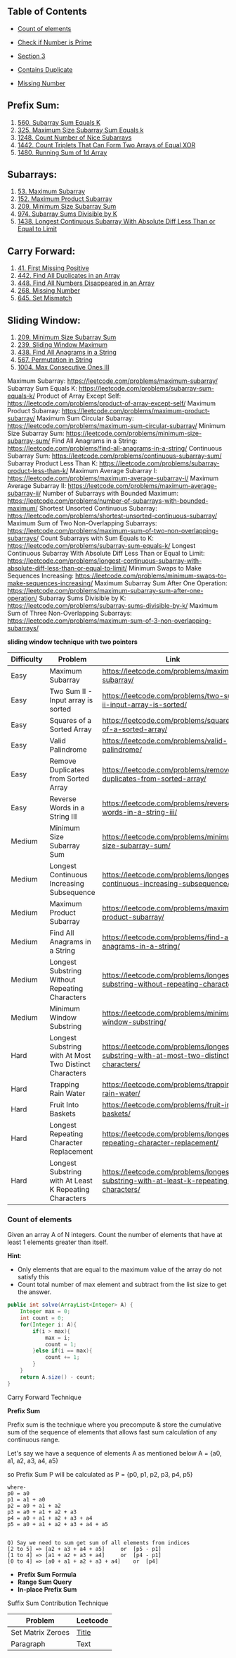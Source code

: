 ## Table of Contents

- [Count of elements](#Count-of-elements)
- [Check if Number is Prime](#check-if-Number-is-Prime)
- [Section 3](#section-3)

- [Contains Duplicate](https://leetcode.com/problems/contains-duplicate/)
- [Missing Number](https://leetcode.com/problems/missing-number/)

Prefix Sum:
-----------

1.  [560\. Subarray Sum Equals K](https://leetcode.com/problems/subarray-sum-equals-k/)
2.  [325\. Maximum Size Subarray Sum Equals k](https://leetcode.com/problems/maximum-size-subarray-sum-equals-k/)
3.  [1248\. Count Number of Nice Subarrays](https://leetcode.com/problems/count-number-of-nice-subarrays/)
4.  [1442\. Count Triplets That Can Form Two Arrays of Equal XOR](https://leetcode.com/problems/count-triplets-that-can-form-two-arrays-of-equal-xor/)
5.  [1480\. Running Sum of 1d Array](https://leetcode.com/problems/running-sum-of-1d-array/)

Subarrays:
----------

1.  [53\. Maximum Subarray](https://leetcode.com/problems/maximum-subarray/)
2.  [152\. Maximum Product Subarray](https://leetcode.com/problems/maximum-product-subarray/)
3.  [209\. Minimum Size Subarray Sum](https://leetcode.com/problems/minimum-size-subarray-sum/)
4.  [974\. Subarray Sums Divisible by K](https://leetcode.com/problems/subarray-sums-divisible-by-k/)
5.  [1438\. Longest Continuous Subarray With Absolute Diff Less Than or Equal to Limit](https://leetcode.com/problems/longest-continuous-subarray-with-absolute-diff-less-than-or-equal-to-limit/)

Carry Forward:
--------------

1.  [41\. First Missing Positive](https://leetcode.com/problems/first-missing-positive/)
2.  [442\. Find All Duplicates in an Array](https://leetcode.com/problems/find-all-duplicates-in-an-array/)
3.  [448\. Find All Numbers Disappeared in an Array](https://leetcode.com/problems/find-all-numbers-disappeared-in-an-array/)
4.  [268\. Missing Number](https://leetcode.com/problems/missing-number/)
5.  [645\. Set Mismatch](https://leetcode.com/problems/set-mismatch/)

Sliding Window:
---------------

1.  [209\. Minimum Size Subarray Sum](https://leetcode.com/problems/minimum-size-subarray-sum/)
2.  [239\. Sliding Window Maximum](https://leetcode.com/problems/sliding-window-maximum/)
3.  [438\. Find All Anagrams in a String](https://leetcode.com/problems/find-all-anagrams-in-a-string/)
4.  [567\. Permutation in String](https://leetcode.com/problems/permutation-in-string/)
5.  [1004\. Max Consecutive Ones III](https://leetcode.com/problems/max-consecutive-ones-iii/)


Maximum Subarray: https://leetcode.com/problems/maximum-subarray/
Subarray Sum Equals K: https://leetcode.com/problems/subarray-sum-equals-k/
Product of Array Except Self: https://leetcode.com/problems/product-of-array-except-self/
Maximum Product Subarray: https://leetcode.com/problems/maximum-product-subarray/
Maximum Sum Circular Subarray: https://leetcode.com/problems/maximum-sum-circular-subarray/
Minimum Size Subarray Sum: https://leetcode.com/problems/minimum-size-subarray-sum/
Find All Anagrams in a String: https://leetcode.com/problems/find-all-anagrams-in-a-string/
Continuous Subarray Sum: https://leetcode.com/problems/continuous-subarray-sum/
Subarray Product Less Than K: https://leetcode.com/problems/subarray-product-less-than-k/
Maximum Average Subarray I: https://leetcode.com/problems/maximum-average-subarray-i/
Maximum Average Subarray II: https://leetcode.com/problems/maximum-average-subarray-ii/
Number of Subarrays with Bounded Maximum: https://leetcode.com/problems/number-of-subarrays-with-bounded-maximum/
Shortest Unsorted Continuous Subarray: https://leetcode.com/problems/shortest-unsorted-continuous-subarray/
Maximum Sum of Two Non-Overlapping Subarrays: https://leetcode.com/problems/maximum-sum-of-two-non-overlapping-subarrays/
Count Subarrays with Sum Equals to K: https://leetcode.com/problems/subarray-sum-equals-k/
Longest Continuous Subarray With Absolute Diff Less Than or Equal to Limit: https://leetcode.com/problems/longest-continuous-subarray-with-absolute-diff-less-than-or-equal-to-limit/
Minimum Swaps to Make Sequences Increasing: https://leetcode.com/problems/minimum-swaps-to-make-sequences-increasing/
Maximum Subarray Sum After One Operation: https://leetcode.com/problems/maximum-subarray-sum-after-one-operation/
Subarray Sums Divisible by K: https://leetcode.com/problems/subarray-sums-divisible-by-k/
Maximum Sum of Three Non-Overlapping Subarrays: https://leetcode.com/problems/maximum-sum-of-3-non-overlapping-subarrays/


**sliding window technique with two pointers**
<table><thead><tr><th>Difficulty</th><th>Problem</th><th>Link</th></tr></thead><tbody><tr><td>Easy</td><td>Maximum Subarray</td><td><a href="https://leetcode.com/problems/maximum-subarray/" target="_new">https://leetcode.com/problems/maximum-subarray/</a></td></tr><tr><td>Easy</td><td>Two Sum II - Input array is sorted</td><td><a href="https://leetcode.com/problems/two-sum-ii-input-array-is-sorted/" target="_new">https://leetcode.com/problems/two-sum-ii-input-array-is-sorted/</a></td></tr><tr><td>Easy</td><td>Squares of a Sorted Array</td><td><a href="https://leetcode.com/problems/squares-of-a-sorted-array/" target="_new">https://leetcode.com/problems/squares-of-a-sorted-array/</a></td></tr><tr><td>Easy</td><td>Valid Palindrome</td><td><a href="https://leetcode.com/problems/valid-palindrome/" target="_new">https://leetcode.com/problems/valid-palindrome/</a></td></tr><tr><td>Easy</td><td>Remove Duplicates from Sorted Array</td><td><a href="https://leetcode.com/problems/remove-duplicates-from-sorted-array/" target="_new">https://leetcode.com/problems/remove-duplicates-from-sorted-array/</a></td></tr><tr><td>Easy</td><td>Reverse Words in a String III</td><td><a href="https://leetcode.com/problems/reverse-words-in-a-string-iii/" target="_new">https://leetcode.com/problems/reverse-words-in-a-string-iii/</a></td></tr><tr><td>Medium</td><td>Minimum Size Subarray Sum</td><td><a href="https://leetcode.com/problems/minimum-size-subarray-sum/" target="_new">https://leetcode.com/problems/minimum-size-subarray-sum/</a></td></tr><tr><td>Medium</td><td>Longest Continuous Increasing Subsequence</td><td><a href="https://leetcode.com/problems/longest-continuous-increasing-subsequence/" target="_new">https://leetcode.com/problems/longest-continuous-increasing-subsequence/</a></td></tr><tr><td>Medium</td><td>Maximum Product Subarray</td><td><a href="https://leetcode.com/problems/maximum-product-subarray/" target="_new">https://leetcode.com/problems/maximum-product-subarray/</a></td></tr><tr><td>Medium</td><td>Find All Anagrams in a String</td><td><a href="https://leetcode.com/problems/find-all-anagrams-in-a-string/" target="_new">https://leetcode.com/problems/find-all-anagrams-in-a-string/</a></td></tr><tr><td>Medium</td><td>Longest Substring Without Repeating Characters</td><td><a href="https://leetcode.com/problems/longest-substring-without-repeating-characters/" target="_new">https://leetcode.com/problems/longest-substring-without-repeating-characters/</a></td></tr><tr><td>Medium</td><td>Minimum Window Substring</td><td><a href="https://leetcode.com/problems/minimum-window-substring/" target="_new">https://leetcode.com/problems/minimum-window-substring/</a></td></tr><tr><td>Hard</td><td>Longest Substring with At Most Two Distinct Characters</td><td><a href="https://leetcode.com/problems/longest-substring-with-at-most-two-distinct-characters/" target="_new">https://leetcode.com/problems/longest-substring-with-at-most-two-distinct-characters/</a></td></tr><tr><td>Hard</td><td>Trapping Rain Water</td><td><a href="https://leetcode.com/problems/trapping-rain-water/" target="_new">https://leetcode.com/problems/trapping-rain-water/</a></td></tr><tr><td>Hard</td><td>Fruit Into Baskets</td><td><a href="https://leetcode.com/problems/fruit-into-baskets/" target="_new">https://leetcode.com/problems/fruit-into-baskets/</a></td></tr><tr><td>Hard</td><td>Longest Repeating Character Replacement</td><td><a href="https://leetcode.com/problems/longest-repeating-character-replacement/" target="_new">https://leetcode.com/problems/longest-repeating-character-replacement/</a></td></tr><tr><td>Hard</td><td>Longest Substring with At Least K Repeating Characters</td><td><a href="https://leetcode.com/problems/longest-substring-with-at-least-k-repeating-characters/" target="_new">https://leetcode.com/problems/longest-substring-with-at-least-k-repeating-characters/</a></td></tr></tbody></table>


### Count of elements
Given an array A of N integers. Count the number of elements that have at least 1 elements greater than itself.

**Hint**: 
- Only elements that are equal to the maximum value of the array do not satisfy this
- Count total number of max element and subtract from the list size to get the answer.
```java
public int solve(ArrayList<Integer> A) {
    Integer max = 0;
    int count = 0;
    for(Integer i: A){
        if(i > max){
            max = i;
            count = 1;
        }else if(i == max){
            count += 1;
        }
    }
    return A.size() - count;
}
```    





Carry Forward Technique






































**Prefix Sum**

Prefix sum is the technique where you precompute & store the cumulative sum of the sequence of elements that allows fast sum calculation of any continuous range.

Let's say we have a sequence of elements A as mentioned below
A = {a0, a1, a2, a3, a4, a5}

so Prefix Sum P will be calculated as
P = {p0, p1, p2, p3, p4, p5}

``` 
where-
p0 = a0
p1 = a1 + a0
p2 = a0 + a1 + a2
p3 = a0 + a1 + a2 + a3 
p4 = a0 + a1 + a2 + a3 + a4
p5 = a0 + a1 + a2 + a3 + a4 + a5


Q) Say we need to sum get sum of all elements from indices 
[2 to 5] => [a2 + a3 + a4 + a5]		or	[p5 - p1] 
[1 to 4] => [a1 + a2 + a3 + a4] 	or	[p4 - p1]
[0 to 4] => [a0 + a1 + a2 + a3 + a4] 	or 	[p4]
```
- **Prefix Sum Formula**
- **Range Sum Query**
- **In-place Prefix Sum**


Suffix Sum
Contribution Technique

| Problem      | Leetcode |
| ----------- | ----------- |
| Set Matrix Zeroes      | [Title](https://leetcode.com/problems/set-matrix-zeroes/)       |
| Paragraph   | Text        |

